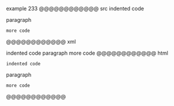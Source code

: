 example 233
@@@@@@@@@@@@ src
    indented code

paragraph

    more code
@@@@@@@@@@@@ xml
<?xml version="1.0" encoding="UTF-8"?>
<!DOCTYPE document SYSTEM "CommonMark.dtd">
<document xmlns="http://commonmark.org/xml/1.0">
  <code_block>indented code
</code_block>
  <paragraph>
    <text>paragraph</text>
  </paragraph>
  <code_block>more code
</code_block>
</document>
@@@@@@@@@@@@ html
<pre><code>indented code
</code></pre>
<p>paragraph</p>
<pre><code>more code
</code></pre>
@@@@@@@@@@@@
